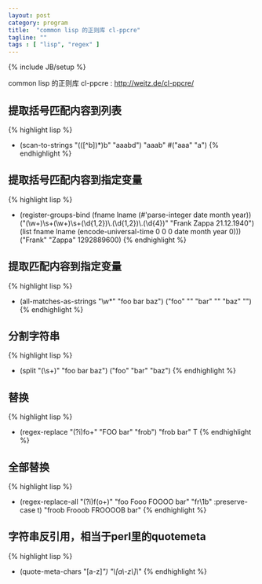 ```yaml
---
layout: post
category: program
title:  "common lisp 的正则库 cl-ppcre"
tagline: ""
tags : [ "lisp", "regex" ] 
---
```

{% include JB/setup %}

common lisp 的正则库 cl-ppcre : http://weitz.de/cl-ppcre/ 

## 提取括号匹配内容到列表
{% highlight lisp %}
* (scan-to-strings "(([^b])*)b" "aaabd")
"aaab"
#("aaa" "a")
{% endhighlight %}

## 提取括号匹配内容到指定变量
{% highlight lisp %}
* (register-groups-bind (fname lname (#'parse-integer date month year))
      ("(\\w+)\\s+(\\w+)\\s+(\\d{1,2})\\.(\\d{1,2})\\.(\\d{4})" "Frank Zappa 21.12.1940")
    (list fname lname (encode-universal-time 0 0 0 date month year 0)))
("Frank" "Zappa" 1292889600) 
{% endhighlight %}

## 提取匹配内容到指定变量

{% highlight lisp %}
* (all-matches-as-strings "\\w*" "foo bar baz")
("foo" "" "bar" "" "baz" "")
{% endhighlight %}

## 分割字符串

{% highlight lisp %}
* (split "(\\s+)" "foo bar   baz")
("foo" "bar" "baz")
{% endhighlight %}
 
## 替换

{% highlight lisp %}
* (regex-replace "(?i)fo+" "FOO bar" "frob")
"frob bar"
T
{% endhighlight %}

## 全部替换
{% highlight lisp %}
* (regex-replace-all "(?i)f(o+)" "foo Fooo FOOOO bar" "fr\\1b" :preserve-case t)
"froob Frooob FROOOOB bar" 
{% endhighlight %}

## 字符串反引用，相当于perl里的quotemeta
{% highlight lisp %}
* (quote-meta-chars "[a-z]*")
"\\[a\\-z\\]\\*"
{% endhighlight %}
